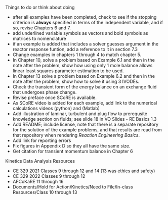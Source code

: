 Things to do or think about doing

* after all examples have been completed, check to see if the stopping criterion is **always** specified in terms of the independent variable, and if so, revise Chapters 6 and 7.
* add underlined variable symbols as vectors and bold symbols as matrices to nomenclature
* if an example is added that includes a solver guesses argument in the reactor response funtion, add a reference to it in section 7.3
* Change examples in chapters 1 through 4 to match chapter 5.
* In Chapter 10, solve a problem based on Example 6.1 and then in the note after the problem, show how using only 1 mole balance allows linear least squares parameter estimation to be used.
* In Chapter 13 solve a problem based on Example 6.2 and then in the note after the problem, show how to solve it using 3 IVODEs.
* Check the transient form of the energy balance on an exchange fluid that undergoes phase change.
* Revise preface once SCoRE is available.
* As SCoRE video is added for each example, add link to the numerical calculations videos (python) and (Matlab)
* Add illustration of laminar, turbulent and plug flow to prerequsite knowledge section on fluids; see slide 18 in VO Slides - RE Basics 1.3
* Add README; include license, note that there is a separate repository for the solution of the example problems, and that results are read from that repository when rendering *Reaction Engineering Basics*.
* Add link for reporting errors
* Fix figures in Appendix D so they all have the same size.
* Get citation for transient momentum balance in Chapter 6

Kinetics Data Analysis Resources

* CE 329 2021 Classes 9 through 12 and 14 (13 was ethics and safety)
* CE 329 2022 Classes 9 through 12
* AFCoKaRE 11 through 16
* Documents/Hold for Action/Kinetics/Need to File/In-class Resources/Class 10 through 13